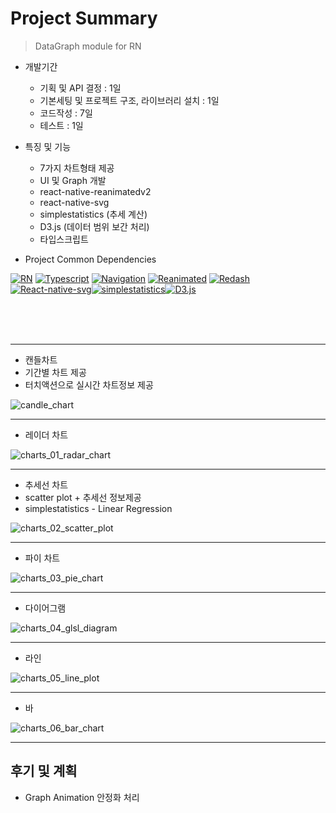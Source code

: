 # Project Summary

> DataGraph module for RN
- 개발기간
  + 기획 및 API 결정 : 1일
  + 기본세팅 및 프로젝트 구조, 라이브러리 설치 : 1일
  + 코드작성 : 7일
  + 테스트 : 1일
- 특징 및 기능  
  + 7가지 차트형태 제공
  + UI 및 Graph 개발    
  + react-native-reanimatedv2
  + react-native-svg  
  + simplestatistics (추세 계산)
  + D3.js (데이터 범위 보간 처리)
  + 타입스크립트
  
- Project Common Dependencies

[![RN](https://img.shields.io/badge/React--Native-v0.63.4-white?style=fla&labelColor=blue&logoColor=blackt&logo=react)](https://github.com/facebook/react-native)
[![Typescript](https://img.shields.io/badge/Typescript-v4.1.3-white?style=flat&labelColor=blue&logoColor=black&logo=typescript)](https://github.com/microsoft/TypeScript)
[![Navigation](https://img.shields.io/badge/React--Navigation-v5-white?style=flat&labelColor=blue&logoColor=black&logo=react)](https://github.com/react-navigation/react-navigation)
  [![Reanimated](https://img.shields.io/badge/React--native--reanimated-v2.0.0--rc.0-white?style=flat&labelColor=blue&logoColor=black&logo=react)](https://docs.swmansion.com/react-native-reanimated/)
[![Redash](https://img.shields.io/badge/React--native--redash-v16.0.8-white?style=flat&labelColor=blue&logoColor=black&logo=react)](https://github.com/wcandillon/react-native-redash)
[![React-native-svg](https://img.shields.io/badge/React--native--svg-white?style=flat&labelColor=blue&logoColor=black&logo=react)](https://github.com/react-native-svg/react-native-svg)[![simplestatistics](https://img.shields.io/badge/simplestatistics-white?style=flat&labelColor=blue&logoColor=black&logo=react)](https://simplestatistics.org/)[![D3.js](https://img.shields.io/badge/D3.js-white?style=flat&labelColor=blue&logoColor=black&logo=react)](https://d3js.org/)

</br></br></br>
***
- 캔들차트
- 기간별 차트 제공
- 터치액션으로 실시간 차트정보 제공

![candle_chart](https://user-images.githubusercontent.com/25360777/120130585-83fbb880-c201-11eb-90d3-ce037b788c20.gif)
***
- 레이더 차트

![charts_01_radar_chart](https://user-images.githubusercontent.com/25360777/120130595-865e1280-c201-11eb-8dfb-33a6e52e0c35.gif)
***
- 추세선 차트
- scatter plot + 추세선 정보제공
- simplestatistics - Linear Regression

![charts_02_scatter_plot](https://user-images.githubusercontent.com/25360777/120130598-8827d600-c201-11eb-88c0-37b774e125c1.gif)
***
- 파이 차트

![charts_03_pie_chart](https://user-images.githubusercontent.com/25360777/120130601-89590300-c201-11eb-9526-f7c5335e17cb.gif)
***
- 다이어그램

![charts_04_glsl_diagram](https://user-images.githubusercontent.com/25360777/120130603-8a8a3000-c201-11eb-8113-b55e20b9fa83.gif)
***
- 라인

![charts_05_line_plot](https://user-images.githubusercontent.com/25360777/120130606-8d852080-c201-11eb-816e-faa772e386ac.gif)
***
- 바

![charts_06_bar_chart](https://user-images.githubusercontent.com/25360777/120130612-8f4ee400-c201-11eb-83f3-76e87593a77c.gif)
***

## 후기 및 계획
- Graph Animation 안정화 처리
